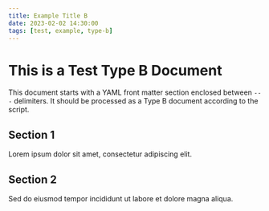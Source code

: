 ```yaml
---
title: Example Title B
date: 2023-02-02 14:30:00
tags: [test, example, type-b]
---
```


# This is a Test Type B Document

This document starts with a YAML front matter section enclosed between `---` delimiters.
It should be processed as a Type B document according to the script.

## Section 1

Lorem ipsum dolor sit amet, consectetur adipiscing elit.

## Section 2

Sed do eiusmod tempor incididunt ut labore et dolore magna aliqua.
